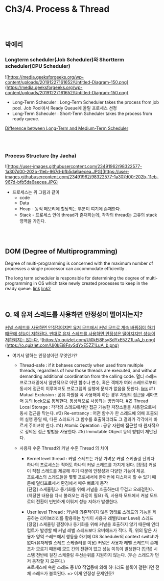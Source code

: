 # Ch3/4. Process & Thread 

<br>
<br>

## 박예리
### Longterm scheduler(Job Scheduler)와 Shortterm scheduler(CPU Scheduler)
![https://media.geeksforgeeks.org/wp-content/uploads/20191227161652/Untitled-Diagram-150.png](https://media.geeksforgeeks.org/wp-content/uploads/20191227161652/Untitled-Diagram-150.png)
- Long-Term Scheculer : Long-Term Scheduler takes the process from job pool. 
			Job Pool에서 Ready Queue에 올릴 프로세스 선정
- Long-Term Scheculer : Short-Term Scheduler takes the process from ready queue.

[Difference between Long-Term and Medium-Term Scheduler](https://www.geeksforgeeks.org/process-schedulers-in-operating-system/)
	
<br>
<br>

### Process Structure (by Jaeha)
![https://user-images.githubusercontent.com/23491962/98322577-1a307d00-202b-11eb-967d-bfb5da6aecea.JPG](https://user-images.githubusercontent.com/23491962/98322577-1a307d00-202b-11eb-967d-bfb5da6aecea.JPG)

- 프로세스는 위 그림과 같이
    - code
    - Data
    - Heap - 동적 메모리에 할당되는 부분이 여기에 존재한다.
    - Stack - 프로세스 안에 thread가 존재하는데, 각각의 thread는 고유의 stack 영역을 가진다.

<br>
<br>


## DOM (Degree of Multiprogramming)
Degree of multi-programming is concerned with the maximum number of processes  a single processor can accommodate efficiently . 

The long term scheduler is responsible for determining the degree of multi-programming in OS which  take newly created processes to keep in the ready queue. 
[link](https://cdnpractice.geeksforgeeks.org/problems/explain-degree-of-multiprogramming)
[link2](https://truemind5.blogspot.com/2017/05/16-1.html)

<br>

## Q. 왜 유저 스레드를 사용하면 안정성이 떨어지는지?
[커널 스레드를 사용하면 안정적이지만 유저 모드에서 커널 모드로 계속 바꿔줘야 하기 때문에 성능이 저하된다. 반대로 유저 스레드를 사용하면 안정성은 떨어지지만 성능이 저하되지는 않는다.](https://parksb.github.io/article/8.html)
![https://o.quizlet.com/Uj0kEi8FsySdYxE5ZZ1LuA_b.png](https://o.quizlet.com/Uj0kEi8FsySdYxE5ZZ1LuA_b.png)
- 여기서 말하는 안정성이란 무엇인가?
	- Thread-safe : if it behaves correctly when used from multiple threads, regardless of how those threads are executed, and without demanding additional coordination from the calling code. 
			멀티 스레드 프로그래밍에서 일반적으로 어떤 함수나 변수, 혹은 객체가 여러 스레드로부터 동시에 접근이 이루어져도 프로그램의 실행에 문제가 없음을 뜻한다. [link](https://eun-jeong.tistory.com/21)
		#1) Mutual Exclusion : 공유 자원을 꼭 사용해야 하는 경우 자원의 접근을 세마포어 등의 lock으로 통제한다. 통상적으로 사용되는 방법이다.
		#2) Thread Local Storage : 각각의 스레드에서만 접근 가능한 저장소들을 사용함으로써 동시 접근을 막는다.
		#3) Re-entrancy : 어떤 함수가 한 스레드에 의해 호출되어 실행 중일 때, 다른 스레드가 그 함수를 호출하더라도 그 결과가 각각에게 바르게 주어져야 한다.
		#4) Atomic Operation : 공유 자원에 접근할 때 원자적으로 정의된 접근 방법을 사용한다.
		#5) Immutable Object 등의 방법이 제안된다.
	
	
	- 사용자 수준 Thread와 커널 수준 Thread 의 차이
		- Kernel level thread : 커널 스레드는 가장 가벼운 커널 스케쥴링 단위다 
					하나의 프로세스는 적어도 하나의 커널 스레드를 가지게 된다.
					[장점]
					커널이 직접 스레드를 제공해 주기 때문에 안정성과 다양한 기능이 제공.  
					프로세스의 스레드들을 몇몇 프로세서에 한꺼번에 디스패치 할 수 있기 때문에 멀티프로세서 환경에서 매우 빠르게 동작  
					[단점]
					스케줄링과 동기화를 위해 커널을 호출하는데 무겁고 오래걸린다.(저장한 내용을 다시 불러오는 과정이 필요)
					즉, 사용자 모드에서 커널 모드로의 전환이 빈번하게 이뤄져 성능 저하가 발생한다.

		- User level Thread : 	커널에 의존적이지 않은 형태로 스레드의 기능을 제공하는 라이브러리를 활용하는 방식이 사용자 레벨(User Level) 스레드
					[장점]
					스케줄링 결정이나 동기화를 위해 커널을 호출하지 않기 때문에 인터럽트가 발생할 때 커널 레벨 스레드보다 오버헤드가 적다.
					즉, 위의 말은 사용자 영역 스레드에서 행동을 하기에 OS Scheduler의 context switch가 없다(유저레벨 스레드 스케줄러를 이용)
					커널은 사용자 레벨 스레드의 존재조차 모르기 때문에 모드 간의 전환이 없고 성능 이득이 발생한다
					[단점]
					시스템 전반에 걸친 스케줄링 우선순위를 지원하지 않는다. (무슨 스레드가 먼저 동작할 지 모른다.)  
					프로세스에 속한 스레드 중 I/O 작업등에 의해 하나라도 블록이 걸린다면 전체 스레드가 블록된다.
					=> 이게 안정성 문제인듯?
		

